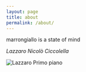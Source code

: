 ```yaml
---
layout: page
title: about
permalink: /about/
---
```

marrongiallo is a state of mind

*Lazzaro Nicolò Ciccolella*

![Lazzaro Primo piano](laz.png)

